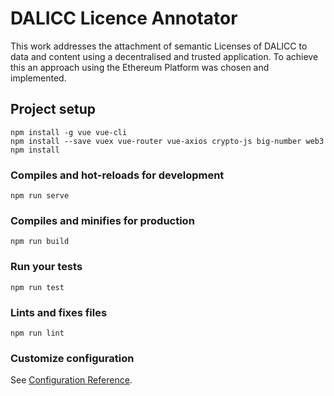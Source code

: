 # DALICC Licence Annotator

This work addresses the attachment of semantic Licenses of DALICC to data and content using a decentralised and trusted application. To achieve this an approach using the Ethereum Platform was chosen and implemented.

## Project setup
```
npm install -g vue vue-cli
npm install --save vuex vue-router vue-axios crypto-js big-number web3
npm install
```

### Compiles and hot-reloads for development
```
npm run serve
```

### Compiles and minifies for production
```
npm run build
```

### Run your tests
```
npm run test
```

### Lints and fixes files
```
npm run lint
```

### Customize configuration
See [Configuration Reference](https://cli.vuejs.org/config/).
